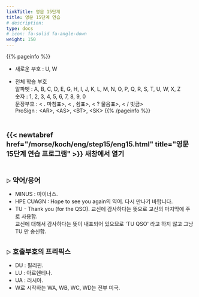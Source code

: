 ```yaml
---
linkTitle: 영문 15단계
title: 영문 15단계 연습
# description: 
type: docs
# icon: fa-solid fa-angle-down
weight: 150
---
```


{{% pageinfo %}}

* 새로운 부호 : U, W

* 전체 학습 부호<br>
알파벳 : A, B, C, D, E, G, H, I, J, K, L, M, N, O, P, Q, R, S, T, U, W, X, Z<br>
숫자 : 1, 2, 3, 4, 5, 6, 7, 8, 9, 0<br>
문장부호 : < . 마침표>, < , 쉼표>, < ? 물음표>, < / 빗금><br>
ProSign : &lt;AR&gt;, &lt;AS&gt;, &lt;BT&gt;, &lt;SK&gt;
{{% /pageinfo %}}

<br>

<b><span style="font-size:130%">{{< newtabref href="/morse/koch/eng/step15/eng15.html" title="영문 15단계 연습 프로그램" >}} 새창에서 열기</span></b>

<br>

▷ <b><span style="font-size:130%">약어/용어</span></b>
- MINUS : 마이너스.
- HPE CUAGN : Hope to see you again의 약어. 다시 만나기 바랍니다.
- TU - Thank you (for the QSO). 교신에 감사하다는 뜻으로 교신의 마지막에 주로 사용함.<br>
  교신에 대해서 감사하다는 뜻이 내포되어 있으므로 'TU QSO' 라고 하지 않고 그냥 TU 만 송신함.
<br><br>

▷ <b><span style="font-size:130%">호출부호의 프리픽스</span></b>
- DU : 필리핀.
- LU : 아르헨티나.
- UA : 러시아.
- W로 시작하는 WA, WB, WC, WD는 전부 미국.
